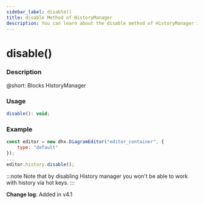 ```yaml
---
sidebar_label: disable()
title: disable Method of HistoryManager
description: You can learn about the disable method of HistoryManager in the documentation of the DHTMLX JavaScript Diagram library. Browse developer guides and API reference, try out code examples and live demos, and download a free 30-day evaluation version of DHTMLX Diagram.
---
```


# disable()

### Description

@short: Blocks HistoryManager

### Usage

~~~jsx
disable(): void;
~~~

### Example

~~~jsx {5}
const editor = new dhx.DiagramEditor("editor_container", { 
    type: "default"
});
...
editor.history.disable();
~~~

:::note
Note that by disabling History manager you won't be able to work with history via hot keys.
:::

**Change log**: Added in v4.1
